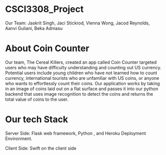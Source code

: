 # CSCI3308_Project
Our Team: Jaskrit Singh, Jaci Stickrod, Vienna Wong, Jacod Reynolds, Aanvi Guliani, Beka Admasu

# About Coin Counter
Our team, The Cereal Killers, created an app called Coin Counter targeted users who may have difficulty understanding and counting out US currency. Potential users include young children who have not learned how to count currency, international tourists who are unfamiliar with US coins, or anyone who wants to effortlessly count their coins. Our application works by taking in an image of coins laid out on a flat surface and passes it into our python backend that uses image recognition to detect the coins and returns the total value of coins to the user.

# Our tech Stack

Server Side: Flask web framework, Python , and Heroku Deployment Environment.

Client Side: Swift on the client side

